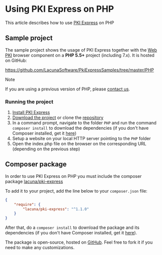 ﻿# Using PKI Express on PHP

This article describes how to use [PKI Express](../index.md) on PHP

## Sample project

The sample project shows the usage of PKI Express together with the [Web PKI](../../web-pki/index.md) browser component
on a **PHP 5.5+** project (including 7.x). It is hosted on GitHub:

https://github.com/LacunaSoftware/PkiExpressSamples/tree/master/PHP

> [!NOTE]
> If you are using a previous version of PHP, please [contact us](https://www.lacunasoftware.com/en/home/purchase).

### Running the project

1. [Install PKI Express](../setup/index.md)
1. [Download the project](https://github.com/LacunaSoftware/PkiExpressSamples/archive/master.zip) or clone the [repository](https://github.com/LacunaSoftware/PkiExpressSamples.git)
1. In a command prompt, navigate to the folder `PHP` and run the command `composer install` to download the dependencies
   (if you don't have Composer installed, get it [here](https://getcomposer.org/))
1. Setup a website on your local HTTP server pointing to the `PHP` folder
1. Open the index.php file on the browser on the corresponding URL (depending on the previous step)

## Composer package

In order to use PKI Express on PHP you must include the composer package [lacuna/pki-express](https://packagist.org/packages/lacuna/pki-express)

To add it to your project, add the line below to your `composer.json` file:

```json
{
	"require": {
		"lacuna/pki-express": "^1.1.0"
	}
}
```

After that, do a `composer install`  to download the package and its dependencies (if you don't have Composer installed, get it [here](https://getcomposer.org/)).

The package is open-source, hosted on [GitHub](https://github.com/LacunaSoftware/PkiExpressPhp). Feel free to fork it if you need to make any customizations.
